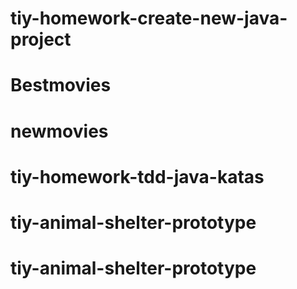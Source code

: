# tiy-homework-create-new-java-project
# Bestmovies
# newmovies
# tiy-homework-tdd-java-katas
# tiy-animal-shelter-prototype
# tiy-animal-shelter-prototype
